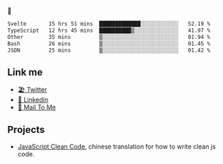 🤔


<!--START_SECTION:waka-->

```txt
Svelte       15 hrs 51 mins  █████████████░░░░░░░░░░░░   52.19 %
TypeScript   12 hrs 45 mins  ██████████▒░░░░░░░░░░░░░░   41.97 %
Other        35 mins         ▒░░░░░░░░░░░░░░░░░░░░░░░░   01.94 %
Bash         26 mins         ▒░░░░░░░░░░░░░░░░░░░░░░░░   01.45 %
JSON         25 mins         ▒░░░░░░░░░░░░░░░░░░░░░░░░   01.42 %
```

<!--END_SECTION:waka-->

## Link me

- [🏖️ Twitter](https://twitter.com/yuetong3yu)
- [🧳 Linkedin](https://www.linkedin.com/in/yuetong3yu)
- [📧 Mail To Me](mailto:yuetong3yu@gmail.com)


## Projects 

- [JavaScript Clean Code](https://js-clean-code-cn.vercel.app/), chinese translation for how to write clean js code.
